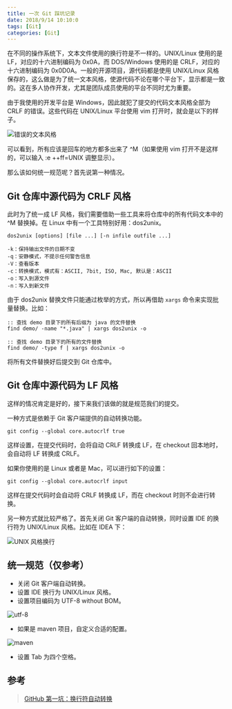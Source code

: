 ```yaml
---
title: 一次 Git 踩坑记录
date: 2018/9/14 10:10:0
tags: [Git]
categories: [Git]
---
```

在不同的操作系统下，文本文件使用的换行符是不一样的。UNIX/Linux 使用的是 LF，对应的十六进制编码为 0x0A，而 DOS/Windows 使用的是 CRLF，对应的十六进制编码为 0x0D0A。一般的开源项目，源代码都是使用 UNIX/Linux 风格保存的，这么做是为了统一文本风格，使源代码不论在哪个平台下，显示都是一致的。这在多人协作开发，尤其是团队成员使用的平台不同时尤为重要。  

由于我使用的开发平台是 Windows，因此就犯了提交的代码文本风格全部为 CRLF 的错误。这些代码在 UNIX/Linux 平台使用 vim 打开时，就会是以下的样子。  

![错误的文本风格](https://cdn.jsdelivr.net/gh/nekolr/image-hosting@201911242020/2018/09/14/Lkp.png)

可以看到，所有应该是回车的地方都多出来了 ^M（如果使用 vim 打开不是这样的，可以输入 :e ++ff=UNIX 调整显示）。  

那么该如何统一规范呢？首先说第一种情况。  

## Git 仓库中源代码为 CRLF 风格
此时为了统一成 LF 风格，我们需要借助一些工具来将仓库中的所有代码文本中的 ^M 替换掉。在 Linux 中有一个工具特别好用：dos2unix。  
```
dos2unix [options] [file ...] [-n infile outfile ...]
```

```
-k：保持输出文件的日期不变 
-q：安静模式，不提示任何警告信息
-V：查看版本
-c：转换模式，模式有：ASCII, 7bit, ISO, Mac, 默认是：ASCII
-o：写入到源文件
-n：写入到新文件
```

由于 dos2unix 替换文件只能通过枚举的方式，所以再借助 `xargs` 命令来实现批量替换。比如：  
```
:: 查找 demo 目录下的所有后缀为 java 的文件替换
find demo/ -name "*.java" | xargs dos2unix -o

:: 查找 demo 目录下的所有的文件替换
find demo/ -type f | xargs dos2unix -o
```

将所有文件替换好后提交到 Git 仓库中。  

## Git 仓库中源代码为 LF 风格
这样的情况肯定是好的，接下来我们该做的就是规范我们的提交。  

一种方式是依赖于 Git 客户端提供的自动转换功能。  
```
git config --global core.autocrlf true
```

这样设置，在提交代码时，会将自动 CRLF 转换成 LF，在 checkout 回本地时，会自动将 LF 转换成 CRLF。  

如果你使用的是 Linux 或者是 Mac，可以进行如下的设置：  
```
git config --global core.autocrlf input
```

这样在提交代码时会自动将 CRLF 转换成 LF，而在 checkout 时则不会进行转换。  

另一种方式就比较严格了。首先关闭 Git 客户端的自动转换，同时设置 IDE 的换行符为 UNIX/Linux 风格。比如在 IDEA 下：  

![UNIX 风格换行](https://cdn.jsdelivr.net/gh/nekolr/image-hosting@201911242020/2018/09/14/4kd.png)

## 统一规范（仅参考）

- 关闭 Git 客户端自动转换。
- 设置 IDE 换行为 UNIX/Linux 风格。
- 设置项目编码为 UTF-8 without BOM。  

![utf-8](https://cdn.jsdelivr.net/gh/nekolr/image-hosting@201911242020/2018/09/14/lqv.png)

- 如果是 maven 项目，自定义合适的配置。  

![maven](https://cdn.jsdelivr.net/gh/nekolr/image-hosting@201911242020/2018/09/14/dy8.png)

- 设置 Tab 为四个空格。  

## 参考

> [GitHub 第一坑：换行符自动转换](https://github.com/cssmagic/blog/issues/22)